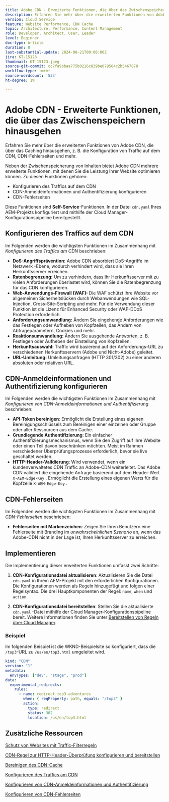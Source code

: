 ```yaml
---
title: Adobe CDN - Erweiterte Funktionen, die über das Zwischenspeichern hinausgehen
description: Erfahren Sie mehr über die erweiterten Funktionen von Adobe CDN, die über das Caching hinausgehen, z. B. die Konfiguration von Traffic auf dem CDN, CDN-Fehlerseiten und mehr.
version: Cloud Service
feature: Website Performance, CDN Cache
topic: Architecture, Performance, Content Management
role: Developer, Architect, User, Leader
level: Beginner
doc-type: Article
duration: 0
last-substantial-update: 2024-08-21T00:00:00Z
jira: KT-15123
thumbnail: KT-15123.jpeg
source-git-commit: cc7fa9bbaa775b0216c839be079504c2b5467878
workflow-type: tm+mt
source-wordcount: '533'
ht-degree: 1%

---
```



# Adobe CDN - Erweiterte Funktionen, die über das Zwischenspeichern hinausgehen

Erfahren Sie mehr über die erweiterten Funktionen von Adobe CDN, die über das Caching hinausgehen, z. B. die Konfiguration von Traffic auf dem CDN, CDN-Fehlerseiten und mehr.

Neben der Zwischenspeicherung von Inhalten bietet Adobe CDN mehrere erweiterte Funktionen, mit denen Sie die Leistung Ihrer Website optimieren können. Zu diesen Funktionen gehören:

- Konfigurieren des Traffics auf dem CDN
- CDN-Anmeldeinformationen und Authentifizierung konfigurieren
- CDN-Fehlerseiten

Diese Funktionen sind **Self-Service**-Funktionen. In der Datei `cdn.yaml` Ihres AEM-Projekts konfiguriert und mithilfe der Cloud Manager-Konfigurationspipeline bereitgestellt.

## Konfigurieren des Traffics auf dem CDN

Im Folgenden werden die wichtigsten Funktionen im Zusammenhang mit _Konfigurieren des Traffics am CDN_ beschrieben:

- **DoS-Angriffsprävention:** Adobe CDN absorbiert DoS-Angriffe im Netzwerk
-Ebene, wodurch verhindert wird, dass sie Ihren Herkunftsserver erreichen.
- **Ratenbegrenzung:** Um zu verhindern, dass Ihr Herkunftsserver mit zu vielen Anforderungen überlastet wird, können Sie die Ratenbegrenzung für das CDN konfigurieren.
- **Web-Anwendungs-Firewall (WAF):** Die WAF schützt Ihre Website vor allgemeinen Sicherheitslücken durch Webanwendungen wie SQL-Injection, Cross-Site-Scripting und mehr. Für die Verwendung dieser Funktion ist die Lizenz für Enhanced Security oder WAF-DDoS Protection erforderlich.
- **Anforderungsumwandlung:** Ändern Sie eingehende Anforderungen wie das Festlegen oder Aufheben von Kopfzeilen, das Ändern von Abfrageparametern, Cookies und mehr.
- **Reaktionsumwandlung:** Ändern Sie ausgehende Antworten, z. B. Festlegen oder Aufheben der Einstellung von Kopfzeilen.
- **Herkunftsauswahl:** Traffic wird basierend auf der Anforderungs-URL zu verschiedenen Herkunftsservern (Adobe und Nicht-Adobe) geleitet.
- **URL-Umleitung:** Umleitungsanfragen (HTTP 301/302) zu einer anderen absoluten oder relativen URL.

## CDN-Anmeldeinformationen und Authentifizierung konfigurieren

Im Folgenden werden die wichtigsten Funktionen im Zusammenhang mit _Konfigurieren von CDN-Anmeldeinformationen und Authentifizierung_ beschrieben:

- **API-Token bereinigen**: Ermöglicht die Erstellung eines eigenen Bereinigungsschlüssels zum Bereinigen einer einzelnen oder Gruppe oder aller Ressourcen aus dem Cache.
- **Grundlegende Authentifizierung**: Ein einfacher Authentifizierungsmechanismus, wenn Sie den Zugriff auf Ihre Website oder einen Teil davon beschränken möchten. Meist im Rahmen verschiedener Überprüfungsprozesse erforderlich, bevor sie live geschaltet werden.
- **HTTP-Header-Validierung**: Wird verwendet, wenn ein kundenverwaltetes CDN Traffic an Adobe-CDN weiterleitet. Das Adobe CDN validiert die eingehende Anfrage basierend auf dem Header-Wert `X-AEM-Edge-Key` .
Ermöglicht die Erstellung eines eigenen Werts für die Kopfzeile `X-AEM-Edge-Key` .

## CDN-Fehlerseiten

Im Folgenden werden die wichtigsten Funktionen im Zusammenhang mit _CDN-Fehlerseiten_ beschrieben:

- **Fehlerseiten mit Markenzeichen**: Zeigen Sie Ihren Benutzern eine Fehlerseite mit Branding im _unwahrscheinlichen Szenario_ an, wenn das Adobe-CDN nicht in der Lage ist, Ihren Herkunftsserver zu erreichen.

## Implementieren

Die Implementierung dieser erweiterten Funktionen umfasst zwei Schritte:

1. **CDN-Konfigurationsdatei aktualisieren**: Aktualisieren Sie die Datei `cdn.yaml` in Ihrem AEM-Projekt mit den erforderlichen Konfigurationen. Die Konfigurationen werden als Regeln hinzugefügt und folgen einer Regelsyntax. Die drei Hauptkomponenten der Regel: `name`, `when` und `action`.

2. **CDN-Konfigurationsdatei bereitstellen**: Stellen Sie die aktualisierte `cdn.yaml` -Datei mithilfe der Cloud Manager-Konfigurationspipeline bereit. Weitere Informationen finden Sie unter [Bereitstellen von Regeln über Cloud Manager](https://experienceleague.adobe.com/de/docs/experience-manager-learn/cloud-service/security/traffic-filter-and-waf-rules/how-to-setup#deploy-rules-through-cloud-manager).

### Beispiel

Im folgenden Beispiel ist die WKND-Beispielsite so konfiguriert, dass die `/top3`-URL zu `/us/en/top3.html` umgeleitet wird.

```yaml
kind: "CDN"
version: "1"
metadata:
  envTypes: ["dev", "stage", "prod"]
data:
  experimental_redirects:
    rules:
      - name: redirect-top3-adventures
        when: { reqProperty: path, equals: "/top3" }
        action:
          type: redirect
          status: 302
          location: /us/en/top3.html
```

## Zusätzliche Ressourcen

[Schutz von Websites mit Traffic-Filterregeln](https://experienceleague.adobe.com/de/docs/experience-manager-learn/cloud-service/security/traffic-filter-and-waf-rules/overview)

[CDN-Regel zur HTTP-Header-Überprüfung konfigurieren und bereitstellen](https://experienceleague.adobe.com/en/docs/experience-manager-learn/cloud-service/content-delivery/custom-domain-names-with-customer-managed-cdn#configure-and-deploy-http-header-validation-cdn-rule)

[Bereinigen des CDN-Cache](https://experienceleague.adobe.com/en/docs/experience-manager-learn/cloud-service/caching/how-to/purge-cache)

[Konfigurieren des Traffics am CDN](https://experienceleague.adobe.com/de/docs/experience-manager-cloud-service/content/implementing/content-delivery/cdn-configuring-traffic#client-side-redirectors)

[Konfigurieren von CDN-Anmeldeinformationen und Authentifizierung](https://experienceleague.adobe.com/en/docs/experience-manager-cloud-service/content/implementing/content-delivery/cdn-credentials-authentication)

[Konfigurieren von CDN-Fehlerseiten](https://experienceleague.adobe.com/en/docs/experience-manager-cloud-service/content/implementing/content-delivery/cdn-error-pages)




